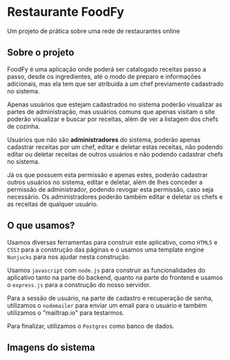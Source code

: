 # Restaurante FoodFy

Um projeto de prática sobre uma rede de restaurantes online

## Sobre o projeto

FoodFy é uma aplicação onde poderá ser catalogado receitas passo a passo, desde os ingredientes, até o modo de preparo e informações adicionais, mas ela tem que ser atribuida a um chef previamente cadastrado no sistema. 

Apenas usuários que estejam cadastrados no sistema poderão visualizar as partes de administração, mas usuários comuns que apenas visitam o site poderão visualizar e buscar por receitas, além de ver a listagem dos chefs de cozinha.

Usuários que não são **administradores** do sistema, poderão apenas cadastrar receitas por um chef, editar e deletar estas receitas, não podendo editar ou deletar receitas de outros usuários e não podendo cadastrar chefs no sistema.

Já os que possuem esta permissão e apenas estes, poderão cadastrar outros usuários no sistema, editar e deletar, além de lhes conceder a permissão de administrador, podendo revogar esta permissão, caso seja necessário. Os administradores poderão também editar e deletar os chefs e as receitas de qualquer usuário.

## O que usamos?

Usamos diversas ferramentas para construir este aplicativo, como `HTML5` e `CSS3` para a construção das páginas e o usamos uma template engine `Nunjucks` para nos ajudar nesta construção.

Usamos `javascript` com `node.js` para construir as funcionalidades do aplicativo tanto na parte do backend, quanto na parte do frontend e usamos o `express.js` para a construção do nosso servidor.

Para a sessão de usuário, na parte de cadastro e recuperação de senha, utilizamos o `nodemailer` para enviar um email para o usuário e também utilizamos o "mailtrap.io" para testarmos.

Para finalizar, utilizamos o `Postgres` como banco de dados.

## Imagens do sistema